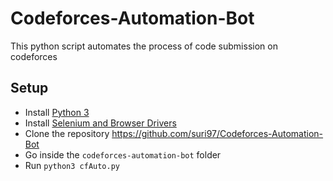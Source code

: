# Codeforces-Automation-Bot

This python script automates the process of code submission on codeforces


## Setup
- Install [Python 3](https://www.python.org/downloads/)
- Install [Selenium and Browser Drivers](http://selenium-python.readthedocs.io/installation.html)
- Clone the repository https://github.com/suri97/Codeforces-Automation-Bot
- Go inside the `codeforces-automation-bot` folder
- Run ``` python3 cfAuto.py ```
